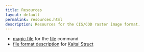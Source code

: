 ```yaml
---
title: Resources
layout: default
permalink: resources.html
description: Resources for the CIS/COD raster image format.
---
```


- [magic file](resources/magic) for the
  [file](https://www.darwinsys.com/file/) command
- [file format description](resources/cis.ksy) for [Kaitai Struct](https://kaitai.io/)
